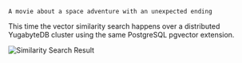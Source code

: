 ```text
A movie about a space adventure with an unexpected ending
```

This time the vector similarity search happens over a distributed YugabyteDB cluster using the same PostgreSQL pgvector extension.

![Similarity Search Result](/images/tutorials/build-and-learn/chapter2-similarity-search-result.png)
